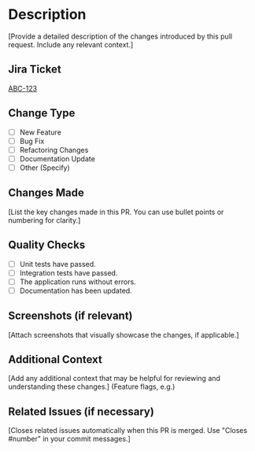 # Description

[Provide a detailed description of the changes introduced by this pull request. Include any relevant context.]

## Jira Ticket

[ABC-123](https://jira.atlassian.net/browse/abc-123)

## Change Type

- [ ] New Feature
- [ ] Bug Fix
- [ ] Refactoring Changes
- [ ] Documentation Update
- [ ] Other (Specify)

## Changes Made

[List the key changes made in this PR. You can use bullet points or numbering for clarity.]

## Quality Checks

- [ ] Unit tests have passed.
- [ ] Integration tests have passed.
- [ ] The application runs without errors.
- [ ] Documentation has been updated.

## Screenshots (if relevant)

[Attach screenshots that visually showcase the changes, if applicable.]

## Additional Context

[Add any additional context that may be helpful for reviewing and understanding these changes.] (Feature flags, e.g.)

## Related Issues (if necessary)

[Closes related issues automatically when this PR is merged. Use "Closes #number" in your commit messages.]
